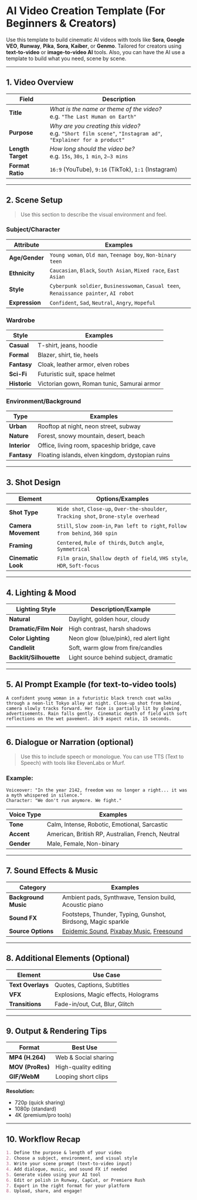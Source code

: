 # AI Video Creation Template (For Beginners & Creators)

Use this template to build cinematic AI videos with tools like **Sora**, **Google VEO**, **Runway**, **Pika**, **Sora**, **Kaiber**, or **Genmo**. Tailored for creators using **text-to-video** or **image-to-video AI** tools. Also, you can have the AI use a template to build what you need, scene by scene.

---

## 1. Video Overview

| Field              | Description |
|-------------------|-------------|
| **Title**          | _What is the name or theme of the video?_ <br> e.g. `"The Last Human on Earth"` |
| **Purpose**        | _Why are you creating this video?_ <br> e.g. `"Short film scene"`, `"Instagram ad"`, `"Explainer for a product"` |
| **Length Target**  | _How long should the video be?_ <br> e.g. `15s`, `30s`, `1 min`, `2–3 mins` |
| **Format Ratio**   | `16:9` (YouTube), `9:16` (TikTok), `1:1` (Instagram) |

---

##  2. Scene Setup

> Use this section to describe the visual environment and feel.

### **Subject/Character**
| Attribute         | Examples |
|------------------|----------|
| **Age/Gender**   | `Young woman`, `Old man`, `Teenage boy`, `Non-binary teen` |
| **Ethnicity**     | `Caucasian`, `Black`, `South Asian`, `Mixed race`, `East Asian` |
| **Style**         | `Cyberpunk soldier`, `Businesswoman`, `Casual teen`, `Renaissance painter`, `AI robot` |
| **Expression**    | `Confident`, `Sad`, `Neutral`, `Angry`, `Hopeful` |

### **Wardrobe**
| Style            | Examples |
|------------------|----------|
| **Casual**       | T-shirt, jeans, hoodie |
| **Formal**       | Blazer, shirt, tie, heels |
| **Fantasy**      | Cloak, leather armor, elven robes |
| **Sci-Fi**       | Futuristic suit, space helmet |
| **Historic**     | Victorian gown, Roman tunic, Samurai armor |

### **Environment/Background**
| Type             | Examples |
|------------------|----------|
| **Urban**        | Rooftop at night, neon street, subway |
| **Nature**       | Forest, snowy mountain, desert, beach |
| **Interior**     | Office, living room, spaceship bridge, cave |
| **Fantasy**      | Floating islands, elven kingdom, dystopian ruins |

---

## 3. Shot Design

| Element             | Options/Examples |
|---------------------|------------------|
| **Shot Type**       | `Wide shot`, `Close-up`, `Over-the-shoulder`, `Tracking shot`, `Drone-style overhead` |
| **Camera Movement** | `Still`, `Slow zoom-in`, `Pan left to right`, `Follow from behind`, `360 spin` |
| **Framing**         | `Centered`, `Rule of thirds`, `Dutch angle`, `Symmetrical` |
| **Cinematic Look**  | `Film grain`, `Shallow depth of field`, `VHS style`, `HDR`, `Soft-focus` |

---

## 4. Lighting & Mood

| Lighting Style       | Description/Example |
|----------------------|---------------------|
| **Natural**          | Daylight, golden hour, cloudy |
| **Dramatic/Film Noir** | High contrast, harsh shadows |
| **Color Lighting**   | Neon glow (blue/pink), red alert light |
| **Candlelit**        | Soft, warm glow from fire/candles |
| **Backlit/Silhouette** | Light source behind subject, dramatic |

---

## 5. AI Prompt Example (for text-to-video tools)

```
A confident young woman in a futuristic black trench coat walks through a neon-lit Tokyo alley at night. Close-up shot from behind, camera slowly tracks forward. Her face is partially lit by glowing advertisements. Rain falls gently. Cinematic depth of field with soft reflections on the wet pavement. 16:9 aspect ratio, 15 seconds.
```

---

## 6. Dialogue or Narration (optional)

> Use this to include speech or monologue. You can use TTS (Text to Speech) with tools like ElevenLabs or Murf.

### Example:
```
Voiceover: "In the year 2142, freedom was no longer a right... it was a myth whispered in silence."
Character: "We don't run anymore. We fight."
```

| Voice Type       | Examples |
|------------------|----------|
| **Tone**         | Calm, Intense, Robotic, Emotional, Sarcastic |
| **Accent**       | American, British RP, Australian, French, Neutral |
| **Gender**       | Male, Female, Non-binary |

---

## 7. Sound Effects & Music

| Category           | Examples |
|--------------------|----------|
| **Background Music** | Ambient pads, Synthwave, Tension build, Acoustic piano |
| **Sound FX**        | Footsteps, Thunder, Typing, Gunshot, Birdsong, Magic sparkle |
| **Source Options**  | [Epidemic Sound](https://www.epidemicsound.com), [Pixabay Music](https://pixabay.com/music/), [Freesound](https://freesound.org) |

---

## 8. Additional Elements (Optional)

| Element              | Use Case |
|----------------------|----------|
| **Text Overlays**    | Quotes, Captions, Subtitles |
| **VFX**              | Explosions, Magic effects, Holograms |
| **Transitions**      | Fade-in/out, Cut, Blur, Glitch |

---

## 9. Output & Rendering Tips

| Format           | Best Use |
|------------------|----------|
| **MP4 (H.264)**   | Web & Social sharing |
| **MOV (ProRes)**  | High-quality editing |
| **GIF/WebM**      | Looping short clips |

**Resolution:**  
- 720p (quick sharing)  
- 1080p (standard)  
- 4K (premium/pro tools)

---

## 10. Workflow Recap

```markdown
1. Define the purpose & length of your video
2. Choose a subject, environment, and visual style
3. Write your scene prompt (text-to-video input)
4. Add dialogue, music, and sound FX if needed
5. Generate video using your AI tool
6. Edit or polish in Runway, CapCut, or Premiere Rush
7. Export in the right format for your platform
8. Upload, share, and engage!
```
